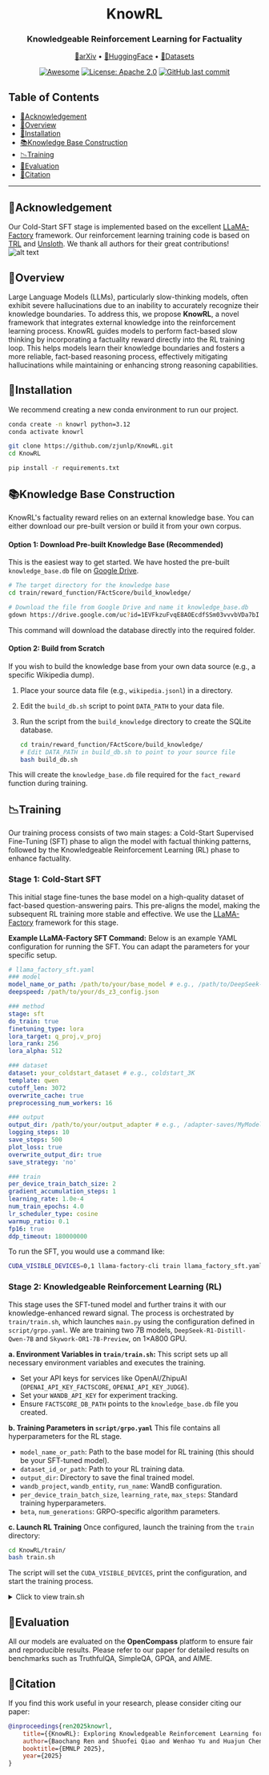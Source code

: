 <div align="center">
<h1 align="center"> KnowRL </h1>
<h3 align="center"> Knowledgeable Reinforcement Learning for Factuality </h3>

<p align="center">
  <a href="https://arxiv.org/abs/25xx.xxxxx">📄arXiv</a> •
  <a href="https://huggingface.co/collections/zjunlp/knowrl-68485613feca77696d252a1d">🤗HuggingFace</a> •
  <a href="https://huggingface.co/datasets/zjunlp/KnowRL-Train-Data">📖Datasets</a>
</p>

[![Awesome](https://awesome.re/badge.svg)](https://github.com/zjunlp/KnowRL)
[![License: Apache 2.0](https://img.shields.io/badge/License-Apache_2.0-green.svg)](https://opensource.org/licenses/Apache-2.0)
[![GitHub last commit](https://img.shields.io/github/last-commit/zjunlp/KnowRL?color=green)](https://github.com/zjunlp/KnowRL)

</div>

## Table of Contents
- [🌻Acknowledgement](#acknowledgement)
- [🌟Overview](#overview)
- [🔧Installation](#installation)
- [📚Knowledge Base Construction](#knowledge-base-construction)
- [📉Training](#training)
- [🧐Evaluation](#evaluation)
- [🚩Citation](#citation)

---

## 🌻Acknowledgement
Our Cold-Start SFT stage is implemented based on the excellent [LLaMA-Factory](https://github.com/hiyouga/LLaMA-Factory) framework. Our reinforcement learning training code is based on [TRL](https://github.com/huggingface/trl) and [Unsloth](https://github.com/unslothai/unsloth). We thank all authors for their great contributions!
![alt text](./assets/method.jpg)

## 🌟Overview
Large Language Models (LLMs), particularly slow-thinking models, often exhibit severe hallucinations due to an inability to accurately recognize their knowledge boundaries. To address this, we propose **KnowRL**, a novel framework that integrates external knowledge into the reinforcement learning process. KnowRL guides models to perform fact-based slow thinking by incorporating a factuality reward directly into the RL training loop. This helps models learn their knowledge boundaries and fosters a more reliable, fact-based reasoning process, effectively mitigating hallucinations while maintaining or enhancing strong reasoning capabilities.

## 🔧Installation
We recommend creating a new conda environment to run our project.

```bash
conda create -n knowrl python=3.12
conda activate knowrl

git clone https://github.com/zjunlp/KnowRL.git
cd KnowRL

pip install -r requirements.txt
```

## 📚Knowledge Base Construction

KnowRL's factuality reward relies on an external knowledge base. You can either download our pre-built version or build it from your own corpus.

#### Option 1: Download Pre-built Knowledge Base (Recommended)

This is the easiest way to get started. We have hosted the pre-built `knowledge_base.db` file on [Google Drive](https://drive.google.com/file/d/1EVFkzuFvqE8AOEcdfSSm03vvvbVDa7bI/view?usp=sharing).

```bash
# The target directory for the knowledge base
cd train/reward_function/FActScore/build_knowledge/

# Download the file from Google Drive and name it knowledge_base.db
gdown https://drive.google.com/uc?id=1EVFkzuFvqE8AOEcdfSSm03vvvbVDa7bI
```
This command will download the database directly into the required folder.

#### Option 2: Build from Scratch

If you wish to build the knowledge base from your own data source (e.g., a specific Wikipedia dump).

1.  Place your source data file (e.g., `wikipedia.jsonl`) in a directory.
2.  Edit the `build_db.sh` script to point `DATA_PATH` to your data file.
3.  Run the script from the `build_knowledge` directory to create the SQLite database.

    ```bash
    cd train/reward_function/FActScore/build_knowledge/
    # Edit DATA_PATH in build_db.sh to point to your source file
    bash build_db.sh
    ```

This will create the `knowledge_base.db` file required for the `fact_reward` function during training.


## 📉Training
Our training process consists of two main stages: a Cold-Start Supervised Fine-Tuning (SFT) phase to align the model with factual thinking patterns, followed by the Knowledgeable Reinforcement Learning (RL) phase to enhance factuality.

### Stage 1: Cold-Start SFT
This initial stage fine-tunes the base model on a high-quality dataset of fact-based question-answering pairs. This pre-aligns the model, making the subsequent RL training more stable and effective. We use the [LLaMA-Factory](https://github.com/hiyouga/LLaMA-Factory) framework for this stage.

**Example LLaMA-Factory SFT Command:**
Below is an example YAML configuration for running the SFT. You can adapt the parameters for your specific setup.

```yaml
# llama_factory_sft.yaml
### model
model_name_or_path: /path/to/your/base_model # e.g., /path/to/DeepSeek-R1-Distill-Qwen-7B
deepspeed: /path/to/your/ds_z3_config.json

### method
stage: sft
do_train: true
finetuning_type: lora
lora_target: q_proj,v_proj
lora_rank: 256
lora_alpha: 512

### dataset
dataset: your_coldstart_dataset # e.g., coldstart_3K
template: qwen
cutoff_len: 3072
overwrite_cache: true
preprocessing_num_workers: 16

### output
output_dir: /path/to/your/output_adapter # e.g., /adapter-saves/MyModel-SFT
logging_steps: 10
save_steps: 500
plot_loss: true
overwrite_output_dir: true
save_strategy: 'no'

### train
per_device_train_batch_size: 2
gradient_accumulation_steps: 1
learning_rate: 1.0e-4
num_train_epochs: 4.0
lr_scheduler_type: cosine
warmup_ratio: 0.1
fp16: true
ddp_timeout: 180000000
```
To run the SFT, you would use a command like:
```bash
CUDA_VISIBLE_DEVICES=0,1 llama-factory-cli train llama_factory_sft.yaml
```

### Stage 2: Knowledgeable Reinforcement Learning (RL)
This stage uses the SFT-tuned model and further trains it with our knowledge-enhanced reward signal. The process is orchestrated by `train/train.sh`, which launches `main.py` using the configuration defined in `script/grpo.yaml`. We are training two 7B models, `DeepSeek-R1-Distill-Qwen-7B` and `Skywork-OR1-7B-Preview`, on 1×A800 GPU.

**a. Environment Variables in `train/train.sh`:**
This script sets up all necessary environment variables and executes the training.
   - Set your API keys for services like OpenAI/ZhipuAI (`OPENAI_API_KEY_FACTSCORE`, `OPENAI_API_KEY_JUDGE`).
   - Set your `WANDB_API_KEY` for experiment tracking.
   - Ensure `FACTSCORE_DB_PATH` points to the `knowledge_base.db` file you created.

**b. Training Parameters in `script/grpo.yaml`**
This file contains all hyperparameters for the RL stage.
   - `model_name_or_path`: Path to the base model for RL training (this should be your SFT-tuned model).
   - `dataset_id_or_path`: Path to your RL training data.
   - `output_dir`: Directory to save the final trained model.
   - `wandb_project`, `wandb_entity`, `run_name`: WandB configuration.
   - `per_device_train_batch_size`, `learning_rate`, `max_steps`: Standard training hyperparameters.
   - `beta`, `num_generations`: GRPO-specific algorithm parameters.

**c. Launch RL Training**
Once configured, launch the training from the `train` directory:

```bash
cd KnowRL/train/
bash train.sh
```
The script will set the `CUDA_VISIBLE_DEVICES`, print the configuration, and start the training process.

<details>
<summary>Click to view train.sh</summary>

```bash
#!/bin/bash
# ============================================================================
# API Configuration - Replace with your actual credentials
# ============================================================================
export OPENAI_API_KEY_FACTSCORE="your_openai_api_key_here"
export OPENAI_BASE_URL_FACTSCORE="[https://api.openai.com/v1](https://api.openai.com/v1)"

export OPENAI_API_KEY_JUDGE="your_openai_api_key_here"
export OPENAI_API_BASE_JUDGE="[https://api.openai.com/v1](https://api.openai.com/v1)"

export WANDB_API_KEY="your_wandb_api_key_here"
export WANDB_MODE="offline" ## Optional: set to "online" to sync
# ============================================================================
# Configuration
# ============================================================================
export FACTSCORE_DB_PATH="./FActScore/build_knowledge/knowledge_base.db"
export USE_API_MANAGER_FOR_LLM_EVAL=True
export USE_API_MANAGER_FOR_FACTSCORE=True

# Set GPU device
export CUDA_VISIBLE_DEVICES=0

# Configuration file
CONFIG_FILE="./script/grpo.yaml"

# ============================================================================
# Run Training
# ============================================================================
echo "Starting GRPO training..."
echo "Config: $CONFIG_FILE"
echo "GPU: $CUDA_VISIBLE_DEVICES"

python main.py --config "$CONFIG_FILE"

if [ $? -eq 0 ]; then
    echo "✅ Training completed successfully!"
else
    echo "❌ Training failed!"
    exit 1
fi
```
</details>

## 🧐Evaluation
All our models are evaluated on the **OpenCompass** platform to ensure fair and reproducible results. Please refer to our paper for detailed results on benchmarks such as TruthfulQA, SimpleQA, GPQA, and AIME.

## 🚩Citation
If you find this work useful in your research, please consider citing our paper:
```bibtex
@inproceedings{ren2025knowrl,
    title={{KnowRL}: Exploring Knowledgeable Reinforcement Learning for Factuality},
    author={Baochang Ren and Shuofei Qiao and Wenhao Yu and Huajun Chen and Ningyu Zhang},
    booktitle={EMNLP 2025},
    year={2025}
}
```

